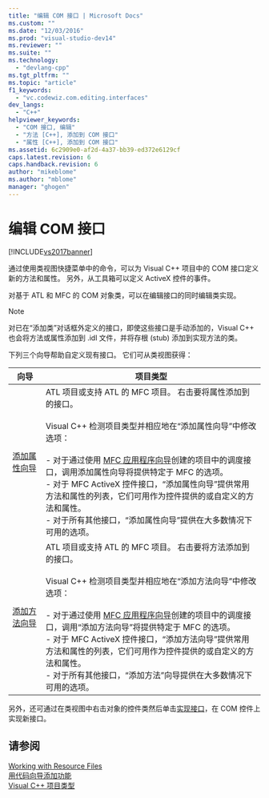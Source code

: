 ```yaml
---
title: "编辑 COM 接口 | Microsoft Docs"
ms.custom: ""
ms.date: "12/03/2016"
ms.prod: "visual-studio-dev14"
ms.reviewer: ""
ms.suite: ""
ms.technology: 
  - "devlang-cpp"
ms.tgt_pltfrm: ""
ms.topic: "article"
f1_keywords: 
  - "vc.codewiz.com.editing.interfaces"
dev_langs: 
  - "C++"
helpviewer_keywords: 
  - "COM 接口, 编辑"
  - "方法 [C++], 添加到 COM 接口"
  - "属性 [C++], 添加到 COM 接口"
ms.assetid: 6c2909e0-af2d-4a37-bb39-ed372e6129cf
caps.latest.revision: 6
caps.handback.revision: 6
author: "mikeblome"
ms.author: "mblome"
manager: "ghogen"
---
```

# 编辑 COM 接口
[!INCLUDE[vs2017banner](../assembler/inline/includes/vs2017banner.md)]

通过使用类视图快捷菜单中的命令，可以为 Visual C\+\+ 项目中的 COM 接口定义新的方法和属性。  另外，从工具箱可以定义 ActiveX 控件的事件。  
  
 对基于 ATL 和 MFC 的 COM 对象类，可以在编辑接口的同时编辑类实现。  
  
> [!NOTE]
>  对已在“添加类”对话框外定义的接口，即使这些接口是手动添加的，Visual C\+\+ 也会将方法或属性添加到 .idl 文件，并将存根 \(stub\) 添加到实现方法的类。  
  
 下列三个向导帮助自定义现有接口。  它们可从类视图获得：  
  
|向导|项目类型|  
|--------|----------|  
|[添加属性向导](../ide/names-add-property-wizard.md)|ATL 项目或支持 ATL 的 MFC 项目。  右击要将属性添加到的接口。<br /><br /> Visual C\+\+ 检测项目类型并相应地在“添加属性向导”中修改选项：<br /><br /> -   对于通过使用 [MFC 应用程序向导](../mfc/reference/mfc-application-wizard.md)创建的项目中的调度接口，调用添加属性向导将提供特定于 MFC 的选项。<br />-   对于 MFC ActiveX 控件接口，“添加属性向导”提供常用方法和属性的列表，它们可用作为控件提供的或自定义的方法和属性。<br />-   对于所有其他接口，“添加属性向导”提供在大多数情况下可用的选项。|  
|[添加方法向导](../ide/add-method-wizard.md)|ATL 项目或支持 ATL 的 MFC 项目。  右击要将方法添加到的接口。<br /><br /> Visual C\+\+ 检测项目类型并相应地在“添加方法向导”中修改选项：<br /><br /> -   对于通过使用 [MFC 应用程序向导](../mfc/reference/mfc-application-wizard.md)创建的项目中的调度接口，调用“添加方法向导”将提供特定于 MFC 的选项。<br />-   对于 MFC ActiveX 控件接口，“添加方法向导”提供常用方法和属性的列表，它们可用作为控件提供的或自定义的方法和属性。<br />-   对于所有其他接口，“添加方法”向导提供在大多数情况下可用的选项。|  
  
 另外，还可通过在类视图中右击对象的控件类然后单击[实现接口](../ide/implement-interface-wizard.md)，在 COM 控件上实现新接口。  
  
## 请参阅  
 [Working with Resource Files](../mfc/working-with-resource-files.md)   
 [用代码向导添加功能](../ide/adding-functionality-with-code-wizards-cpp.md)   
 [Visual C\+\+ 项目类型](../ide/visual-cpp-project-types.md)